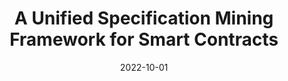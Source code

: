 ---
title: "A Unified Specification Mining Framework for Smart Contracts"
collection: publications
permalink: /publication/2022-10-01-A-Unified-Specification-Mining-Framework-for-Smart-Contracts
date: 2022-10-01
venue: 'In the proceedings of Proceedings of the 37th IEEE/ACM International Conference on Automated Software Engineering (ASE)'
paperurl: 'http://franklinliu.github.io/files/specframework-ase.pdf'
citation: '<b>Ye Liu</b>,  In the proceedings of Proceedings of the 37th IEEE/ACM International Conference on Automated Software Engineering (ASE), 2022.'
---